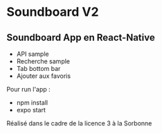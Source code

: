 # Soundboard V2

## Soundboard App en React-Native

- API sample
- Recherche sample
- Tab bottom bar
- Ajouter aux favoris

Pour run l'app : 

- npm install 
- expo start

Réalisé dans le cadre de la licence 3 à la Sorbonne
